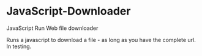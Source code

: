 # JavaScript-Downloader
JavaScript Run Web file downloader

Runs a javascript to download a file - as long as you have the complete url. In testing.

